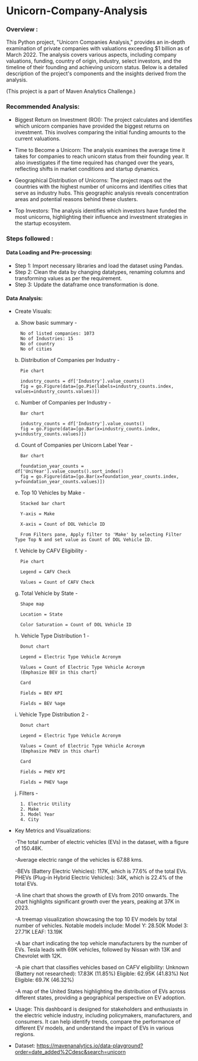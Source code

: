 # Unicorn-Company-Analysis

### Overview :
This Python project, "Unicorn Companies Analysis," provides an in-depth examination of private companies with valuations exceeding $1 billion as of March 2022. The analysis covers various aspects, including company valuations, funding, country of origin, industry, select investors, and the timeline of their founding and achieving unicorn status. Below is a detailed description of the project's components and the insights derived from the analysis.

(This project is a part of Maven Analytics Challenge.)

### Recommended Analysis:
- Biggest Return on Investment (ROI): The project calculates and identifies which unicorn companies have provided the biggest returns on investment. This involves comparing the initial funding amounts to the current valuations.

- Time to Become a Unicorn: The analysis examines the average time it takes for companies to reach unicorn status from their founding year. It also investigates if the time required has changed over the years, reflecting shifts in market conditions and startup dynamics.

- Geographical Distribution of Unicorns: The project maps out the countries with the highest number of unicorns and identifies cities that serve as industry hubs. This geographic analysis reveals concentration areas and potential reasons behind these clusters.

- Top Investors: The analysis identifies which investors have funded the most unicorns, highlighting their influence and investment strategies in the startup ecosystem.

### Steps followed :
#### Data Loading and Pre-processing:
- Step 1: Import necessary libraries and load the dataset using Pandas.
- Step 2: Clean the data by changing datatypes, renaming columns and transforming values as per the requirement.
- Step 3: Update the dataframe once transformation is done.

#### Data Analysis:

- Create Visuals:
  
    a. Show basic summary -
    
        No of listed companies: 1073
        No of Industries: 15
        No of country
        No of cities
      
    b. Distribution of Companies per Industry -
    
        Pie chart
  
        industry_counts = df['Industry'].value_counts()
        fig = go.Figure(data=[go.Pie(labels=industry_counts.index, values=industry_counts.values)])
        
    c. Number of Companies per Industry -
    
        Bar chart
  
        industry_counts = df['Industry'].value_counts()
        fig = go.Figure(data=[go.Bar(x=industry_counts.index, y=industry_counts.values)])
        
    d. Count of Companies per Unicorn Label Year -
    
        Bar chart
        
        foundation_year_counts = df['UniYear'].value_counts().sort_index()
        fig = go.Figure(data=[go.Bar(x=foundation_year_counts.index, y=foundation_year_counts.values)])
        
    e. Top 10 Vehicles by Make -
    
        Stacked bar chart
        
        Y-axis = Make
        
        X-axis = Count of DOL Vehicle ID
        
        From Filters pane, Apply filter to 'Make' by selecting Filter Type Top N and set value as Count of DOL Vehicle ID.
        
    f. Vehicle by CAFV Eligibility -
    
        Pie chart
        
        Legend = CAFV Check
        
        Values = Count of CAFV Check
        
    g. Total Vehicle by State -
    
        Shape map
        
        Location = State
        
        Color Saturation = Count of DOL Vehicle ID
        
    h. Vehicle Type Distribution 1 -
    
        Donut chart
        
        Legend = Electric Type Vehicle Acronym
        
        Values = Count of Electric Type Vehicle Acronym
        (Emphasize BEV in this chart)
        
        Card
        
        Fields = BEV KPI
        
        Fields = BEV %age
        
    i. Vehicle Type Distribution 2 -
    
        Donut chart
        
        Legend = Electric Type Vehicle Acronym
        
        Values = Count of Electric Type Vehicle Acronym
        (Emphasize PHEV in this chart)
        
        Card
        
        Fields = PHEV KPI
        
        Fields = PHEV %age
        
    j. Filters -
    
        1. Electric Utility
        2. Make
        3. Model Year
        4. City

  
- Key Metrics and Visualizations:
  
  -The total number of electric vehicles (EVs) in the dataset, with a figure of 150.48K.
  
  -Average electric range of the vehicles is 67.88 kms.
  
  -BEVs (Battery Electric Vehicles): 117K, which is 77.6% of the total EVs.
   PHEVs (Plug-in Hybrid Electric Vehicles): 34K, which is 22.4% of the total EVs.
  
  -A line chart that shows the growth of EVs from 2010 onwards. The chart highlights significant growth over the years, peaking at 37K in 2023.
  
  -A treemap visualization showcasing the top 10 EV models by total number of vehicles. Notable models include:
  Model Y: 28.50K
  Model 3: 27.71K
  LEAF: 13.19K
  
  -A bar chart indicating the top vehicle manufacturers by the number of EVs. Tesla leads with 69K vehicles, followed by Nissan with 13K and Chevrolet with 12K.
  
  -A pie chart that classifies vehicles based on CAFV eligibility:
  Unknown (Battery not researched): 17.83K (11.85%)
  Eligible: 62.95K (41.83%)
  Not Eligible: 69.7K (46.32%)
  
  -A map of the United States highlighting the distribution of EVs across different states, providing a geographical perspective on EV adoption.


- Usage:
    This dashboard is designed for stakeholders and enthusiasts in the electric vehicle industry, including policymakers, manufacturers, and consumers. It can help identify trends, compare the performance of different EV models, and understand the impact of EVs in various regions.

- Dataset:
    https://mavenanalytics.io/data-playground?order=date_added%2Cdesc&search=unicorn

